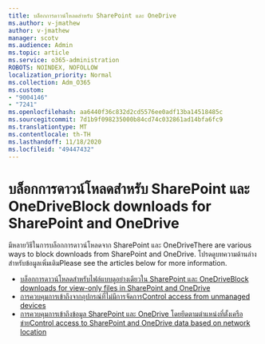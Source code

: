 ```yaml
---
title: บล็อกการดาวน์โหลดสำหรับ SharePoint และ OneDrive
ms.author: v-jmathew
author: v-jmathew
manager: scotv
ms.audience: Admin
ms.topic: article
ms.service: o365-administration
ROBOTS: NOINDEX, NOFOLLOW
localization_priority: Normal
ms.collection: Adm_O365
ms.custom:
- "9004146"
- "7241"
ms.openlocfilehash: aa6440f36c832d2cd5576ee0adf13ba14518485c
ms.sourcegitcommit: 7d1b9f098235000b84cd74c032861ad14bfa6fc9
ms.translationtype: MT
ms.contentlocale: th-TH
ms.lasthandoff: 11/18/2020
ms.locfileid: "49447432"
---
```

# <a name="block-downloads-for-sharepoint-and-onedrive"></a><span data-ttu-id="997a6-102">บล็อกการดาวน์โหลดสำหรับ SharePoint และ OneDrive</span><span class="sxs-lookup"><span data-stu-id="997a6-102">Block downloads for SharePoint and OneDrive</span></span>

<span data-ttu-id="997a6-103">มีหลายวิธีในการบล็อกการดาวน์โหลดจาก SharePoint และ OneDrive</span><span class="sxs-lookup"><span data-stu-id="997a6-103">There are various ways to block downloads from SharePoint and OneDrive.</span></span> <span data-ttu-id="997a6-104">โปรดดูบทความด้านล่างสำหรับข้อมูลเพิ่มเติม</span><span class="sxs-lookup"><span data-stu-id="997a6-104">Please see the articles below for more information.</span></span>

- [<span data-ttu-id="997a6-105">บล็อกการดาวน์โหลดสำหรับไฟล์แบบดูอย่างเดียวใน SharePoint และ OneDrive</span><span class="sxs-lookup"><span data-stu-id="997a6-105">Block downloads for view-only files in SharePoint and OneDrive</span></span>](https://support.microsoft.com/office/block-downloads-for-view-only-files-in-sharepoint-and-onedrive-6051184b-62ac-4149-b874-13dcd40ef91e)
- [<span data-ttu-id="997a6-106">การควบคุมการเข้าถึงจากอุปกรณ์ที่ไม่มีการจัดการ</span><span class="sxs-lookup"><span data-stu-id="997a6-106">Control access from unmanaged devices</span></span>](https://docs.microsoft.com/sharepoint/control-access-from-unmanaged-devices)
- [<span data-ttu-id="997a6-107">การควบคุมการเข้าถึงข้อมูล SharePoint และ OneDrive โดยยึดตามตำแหน่งที่ตั้งเครือข่าย</span><span class="sxs-lookup"><span data-stu-id="997a6-107">Control access to SharePoint and OneDrive data based on network location</span></span>](https://docs.microsoft.com/sharepoint/control-access-based-on-network-location)
